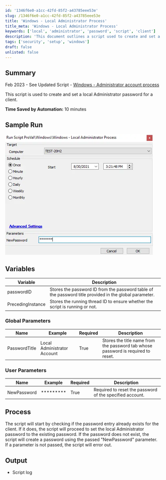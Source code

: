 ```yaml
---
id: '1346f6e0-a1cc-42fd-85f2-a43785eee53e'
slug: /1346f6e0-a1cc-42fd-85f2-a43785eee53e
title: 'Windows - Local Administrator Process'
title_meta: 'Windows - Local Administrator Process'
keywords: ['local', 'administrator', 'password', 'script', 'client']
description: 'This document outlines a script used to create and set a local Administrator password for a client, detailing the variables, parameters, and process involved. It highlights time savings achieved through automation and provides a sample run for reference.'
tags: ['security', 'setup', 'windows']
draft: false
unlisted: false
---
```


## Summary

Feb 2023 - See Updated Script - [Windows - Administrator account process](/docs/5c6739bc-45a2-4011-99e1-f90581fa15ac)

This script is used to create and set a local Administrator password for a client.

**Time Saved by Automation:** 10 minutes

## Sample Run

![Sample Run](../../../static/img/docs/1346f6e0-a1cc-42fd-85f2-a43785eee53e/image_1.webp)

## Variables

| Variable          | Description                                                                                       |
|-------------------|---------------------------------------------------------------------------------------------------|
| passwordID        | Stores the password ID from the password table of the password title provided in the global parameter. |
| PrecedingInstance  | Stores the running thread ID to ensure whether the script is running or not.                     |

### Global Parameters

| Name             | Example                       | Required | Description                                                                                     |
|------------------|-------------------------------|----------|-------------------------------------------------------------------------------------------------|
| PasswordTitle     | Local Administrator Account    | True     | Stores the title name from the password tab whose password is required to reset.              |

### User Parameters

| Name             | Example     | Required | Description                                                       |
|------------------|-------------|----------|-------------------------------------------------------------------|
| NewPassword       | *********   | True     | Required to reset the password of the specified account.          |

## Process

The script will start by checking if the password entry already exists for the client. If it does, the script will proceed to set the local Administrator password to the existing password. If the password does not exist, the script will create a password using the passed "NewPassword" parameter. If a parameter is not passed, the script will error out.

## Output

- Script log